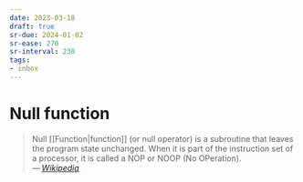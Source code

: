 ```yaml
---
date: 2023-03-18
draft: true
sr-due: 2024-01-02
sr-ease: 270
sr-interval: 230
tags:
- inbox
---
```


# Null function

> Null [[Function|function]] (or null operator) is a
> subroutine that leaves the program state unchanged. When it is part of the
> instruction set of a processor, it is called a NOP or NOOP (No OPeration).\
> — <cite>[Wikipedia](https://en.wikipedia.org/wiki/Null_function)</cite>